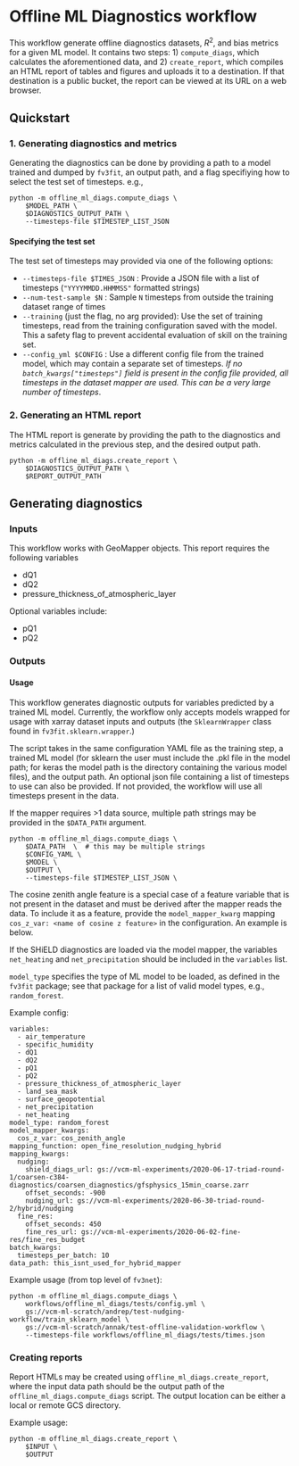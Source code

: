 # Offline ML Diagnostics workflow

This workflow generate offline diagnostics datasets, $R^2$, and bias metrics
for a given ML model. It contains two steps: 1) `compute_diags`, which calculates the
aforementioned data, and 2) `create_report`, which compiles an HTML report of tables and
figures and uploads it to a destination. If that destination is a public bucket, the report
can be viewed at its URL on a web browser.
## Quickstart

### 1. Generating diagnostics and metrics
Generating the diagnostics can be done by providing a path to a model trained and dumped by 
`fv3fit`, an output path, and a flag specifiying how to select the test set of timesteps.
e.g.,
```
python -m offline_ml_diags.compute_diags \
    $MODEL_PATH \
    $DIAGNOSTICS_OUTPUT_PATH \
    --timesteps-file $TIMESTEP_LIST_JSON
```
#### Specifying the test set
The test set of timesteps may provided via one of the following options:
- `--timesteps-file $TIMES_JSON` : Provide a JSON file with a list of timesteps 
(`"YYYYMMDD.HHMMSS"` formatted strings)
- `--num-test-sample $N` : Sample `N` timesteps from outside the training dataset
range of times
- `--training` (just the flag, no arg provided): Use the set of training timesteps, read
from the training configuration saved with the model. This a safety flag to prevent accidental 
evaluation of skill on the training set.
- `--config_yml $CONFIG` : Use a different config file from the trained model, which 
may contain a separate set of timesteps. *If no `batch_kwargs["timesteps"]` field is present in the config file provided, all timesteps in the dataset mapper are used. This can be a very large number of timesteps*.


### 2. Generating an HTML report
The HTML report is generate by providing the path to the diagnostics and metrics
calculated in the previous step, and the desired output path.
```
python -m offline_ml_diags.create_report \
    $DIAGNOSTICS_OUTPUT_PATH \
    $REPORT_OUTPUT_PATH
```




## Generating diagnostics

### Inputs

This workflow works with GeoMapper objects. This report requires the
following variables
- dQ1
- dQ2
- pressure_thickness_of_atmospheric_layer

Optional variables include:
- pQ1
- pQ2

### Outputs

#### Usage

This workflow generates diagnostic outputs for variables predicted by 
a trained ML model. Currently, the workflow only accepts models wrapped 
for usage with xarray dataset inputs and outputs (the `SklearnWrapper` class 
found in `fv3fit.sklearn.wrapper`.) 

The script takes in the same configuration YAML file as the training step, 
a trained ML model (for sklearn the user must include the .pkl file in the model path;
for keras the model path is the directory containing the various model files), and the
output path. An optional json file containing a list of timesteps to use can also be
provided. If not provided, the workflow will use all timesteps present in the data.

If the mapper requires >1 data source, multiple path strings may be provided 
in the `$DATA_PATH` argument.

```
python -m offline_ml_diags.compute_diags \
    $DATA_PATH  \  # this may be multiple strings 
    $CONFIG_YAML \
    $MODEL \
    $OUTPUT \
    --timesteps-file $TIMESTEP_LIST_JSON \
```

The cosine zenith angle feature is a special case of a feature variable that is not
present in the dataset and must be derived after the mapper reads the data. To include it
as a feature, provide the `model_mapper_kwarg` mapping `cos_z_var: <name of cosine z feature>`
in the configuration. An example is below.

If the SHiELD diagnostics are loaded via the model mapper, the variables `net_heating` and
`net_precipitation` should be included in the `variables` list.

`model_type` specifies the type of ML model to be loaded, as defined in the `fv3fit` package;
see that package for a list of valid model types, e.g., `random_forest`.

Example config:
```
variables:
  - air_temperature
  - specific_humidity
  - dQ1
  - dQ2
  - pQ1
  - pQ2
  - pressure_thickness_of_atmospheric_layer
  - land_sea_mask
  - surface_geopotential
  - net_precipitation
  - net_heating
model_type: random_forest
model_mapper_kwargs:
  cos_z_var: cos_zenith_angle
mapping_function: open_fine_resolution_nudging_hybrid
mapping_kwargs:
  nudging:
    shield_diags_url: gs://vcm-ml-experiments/2020-06-17-triad-round-1/coarsen-c384-diagnostics/coarsen_diagnostics/gfsphysics_15min_coarse.zarr
    offset_seconds: -900
    nudging_url: gs://vcm-ml-experiments/2020-06-30-triad-round-2/hybrid/nudging
  fine_res:
    offset_seconds: 450
    fine_res_url: gs://vcm-ml-experiments/2020-06-02-fine-res/fine_res_budget      
batch_kwargs:
  timesteps_per_batch: 10
data_path: this_isnt_used_for_hybrid_mapper
```

Example usage (from top level of `fv3net`): 
```
python -m offline_ml_diags.compute_diags \
    workflows/offline_ml_diags/tests/config.yml \
    gs://vcm-ml-scratch/andrep/test-nudging-workflow/train_sklearn_model \
    gs://vcm-ml-scratch/annak/test-offline-validation-workflow \
    --timesteps-file workflows/offline_ml_diags/tests/times.json
```


### Creating reports
Report HTMLs may be created using `offline_ml_diags.create_report`, where the input data path should be
the output path of the `offline_ml_diags.compute_diags` script. The output location can be either a local
or remote GCS directory.

Example usage:
```
python -m offline_ml_diags.create_report \
    $INPUT \
    $OUTPUT 
```
